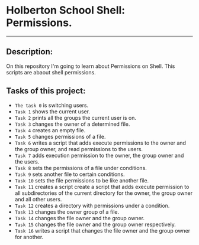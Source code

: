 # Holberton School Shell: Permissions.
---

## Description:

On this repository I'm going to learn about Permissions on Shell.
This scripts are abaout shell permissions. 

## Tasks of this project:

* `The task 0` is switching users. 
* `Task 1` shows the current user. 
* `Task 2` prints all the groups the current user is on. 
* `Task 3` changes the owner of a determined file. 
* `Task 4` creates an empty file. 
* `Task 5` changes permissions of a file. 
* `Task 6` writes a script that adds execute permissions to the owner and the group owner, and read permissions to the users. 
* `Task 7` adds execution permission to the owner, the group owner and the users. 
* `Task 8` sets the permissions of a file under conditions. 
* `Task 9` sets another file to certain conditions. 
* `Task 10` sets the file permissions to be like another file. 
* `Task 11` creates a script create a script that adds execute permission to all subdirectories of the current directory for the owner, the group owner and all other users.
* `Task 12` creates a directory with permissions under a condition. 
* `Task 13` changes the owner group of a file. 
* `Task 14` changes the file owner and the group owner. 
* `Task 15` changes the file owner and the group owner respectively. 
* `Task 16` writes a script that changes the file owner and the group owner for another.
